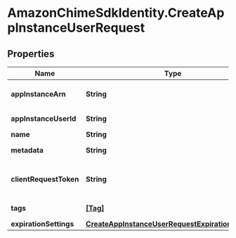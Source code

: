 # AmazonChimeSdkIdentity.CreateAppInstanceUserRequest

## Properties

Name | Type | Description | Notes
------------ | ------------- | ------------- | -------------
**appInstanceArn** | **String** | The ARN of the &lt;code&gt;AppInstance&lt;/code&gt; request. | 
**appInstanceUserId** | **String** | The user ID of the &lt;code&gt;AppInstance&lt;/code&gt;. | 
**name** | **String** | The user&#39;s name. | 
**metadata** | **String** | The request&#39;s metadata. Limited to a 1KB string in UTF-8. | [optional] 
**clientRequestToken** | **String** | The unique ID of the request. Use different tokens to request additional &lt;code&gt;AppInstances&lt;/code&gt;. | 
**tags** | [**[Tag]**](Tag.md) | Tags assigned to the &lt;code&gt;AppInstanceUser&lt;/code&gt;. | [optional] 
**expirationSettings** | [**CreateAppInstanceUserRequestExpirationSettings**](CreateAppInstanceUserRequestExpirationSettings.md) |  | [optional] 


